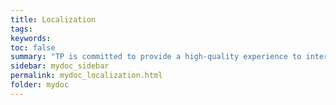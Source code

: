 ```yaml
---
title: Localization
tags:
keywords:
toc: false
summary: "TP is committed to provide a high-quality experience to international customers"
sidebar: mydoc_sidebar
permalink: mydoc_localization.html
folder: mydoc
---
```

